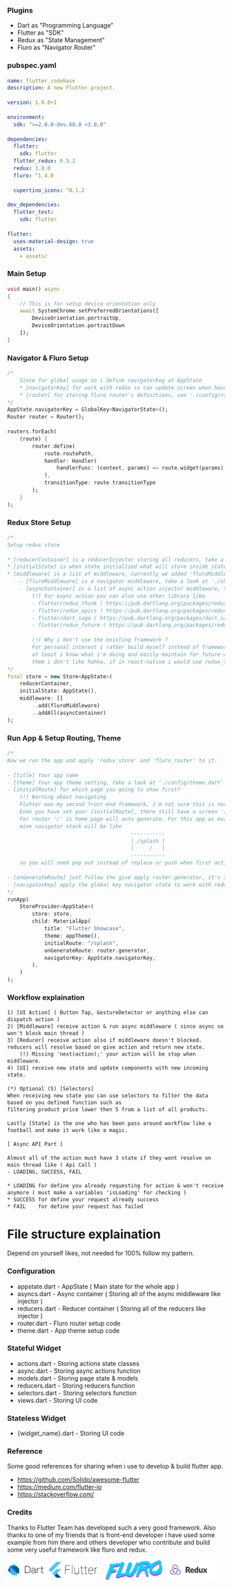 ### Plugins 

* Dart as "Programming Language"
* Flutter as "SDK"
* Redux as "State Management"
* Fluro as "Navigator Router"

### pubspec.yaml

```yaml
name: flutter_codebase
description: A new Flutter project.

version: 1.0.0+1

environment:
  sdk: ">=2.0.0-dev.68.0 <3.0.0"

dependencies:
  flutter:
    sdk: flutter
  flutter_redux: 0.5.2
  redux: 3.0.0
  fluro: ^1.4.0
  
  cupertino_icons: ^0.1.2

dev_dependencies:
  flutter_test:
    sdk: flutter

flutter:
  uses-material-design: true
  assets:
    - assets/
```

### Main Setup

```dart
void main() async 
{
    // This is for setup device orientation only
    await SystemChrome.setPreferredOrientations([
        DeviceOrientation.portraitUp,
        DeviceOrientation.portraitDown
    ]);
}
```

### Navigator & Fluro Setup

```dart
/*
    Since for global usage so i define navigatorKey at AppState
    * [navigatorKey] for work with redux so can update screen when have redux store.
    * [router] for storing fluro router's definitions, see './config/router.dart' for more information about setup router.
*/
AppState.navigatorKey = GlobalKey<NavigatorState>();
Router router = Router();

routers.forEach(
    (route) {
        router.define(
            route.routePath,
            handler: Handler(
                handlerFunc: (context, params) => route.widget(params)
            ),
            transitionType: route.transitionType
        );
    }
);
```

### Redux Store Setup

```dart
/*
Setup redux store

* [reducerContainer] is a reducerInjector storing all reducers, take a look at './config/reducers.dart'.
* [initialState] is when state initialized what will store inside state, mostly just construct new 'AppState()'.
* [middleware] is a list of middleware, currently we added 'fluroMiddleware' for navigator and 'asyncContainer' for async action injector..
    - [fluroMiddleware] is a navigator middleware, take a look at './shared/navigator.dart'.
    - [asyncContainer] is a list of async action injector middleware, take a look at './config/asyncs.dart'.
        (!) For async action you can also use other library like
        - flutter/redux_thunk ( https://pub.dartlang.org/packages/redux_thunk )
        - flutter/redux_epics ( https://pub.dartlang.org/packages/redux_epics )
        - flutter/dart_saga ( https://pub.dartlang.org/packages/dart_saga )
        - flutter/redux_future ( https://pub.dartlang.org/packages/redux_future )

        (!) Why i don't use the existing framework ?
        For personal interest i rather build myself instead of framework since i don't read documentation too much,
        at least i know what i'm doing and easily maintain for future works. Also another issues is the syntax all of 
        them i don't like hahha, if in react-native i would use redux_saga.
*/
final store = new Store<AppState>(
    reducerContainer,
    initialState: AppState(),
    middleware: []
        ..add(fluroMiddleware)
        ..addAll(asyncContainer)
);
```

### Run App & Setup Routing, Theme

```dart
/*
Now we run the app and apply 'redux_store' and 'fluro_router' to it.

- [title] Your app name
- [theme] Your app theme setting, take a look at './config/theme.dart'
- [initialRoute] for which page you going to show first?
    (!) Warning about navigating
    Flutter was my second front-end framework, i'm not sure this is normally or not. 
    Even you have set your [initialRoute], there still have a screen '/' at there.
    For router '/' is home page will auto generate. For this app as example when i start the app
    mine navigator stack will be like
                                        -----------
                                        | /splash |
                                        |     /   |
                                        ----------- 
    so you will need pop out instead of replace or push when first action. If not will be weird at last.

- [onGenerateRoute] just follow the give apply router.generator, it's setup instruction of 'fluro'.
- [navigatorKey] apply the global key navigator state to work with redux can update navigator stack anywhere.
*/
runApp(
    StoreProvider<AppState>(
        store: store,
        child: MaterialApp(
            title: "Flutter Showcase",
            theme: appTheme(),
            initialRoute: "/splash",
            onGenerateRoute: router.generator,
            navigatorKey: AppState.navigatorKey,
        ),
    )
);
```

### Workflow explaination

```
1) [UI Action] ( Button Tap, GestureDetector or anything else can dispatch action )
2) [Middleware] receive action & run async middleware ( since async so won't block main thread )
3) [Reducer] receive action also if middleware doesn't blocked. reducers will resolve based on give action and return new state.
    (!) Missing 'next(action);' your action will be stop when middleware.
4) [UI] receive new state and update components with new incoming state.

(*) Optional (5) [Selectors]
When receiving new state you can use selectors to filter the data based on you defined function such as
filtering product price lower then 5 from a list of all products.

Lastly [State] is the one who has been pass around workflow like a football and make it work like a magic.

[ Async API Part ]

Almost all of the action must have 3 state if they wont resolve on main thread like ( Api Call )
- LOADING, SUCCESS, FAIL

* LOADING for define you already requesting for action & won't receive anymore ( must make a variables 'isLoading' for checking )
* SUCCESS for define your request already success 
* FAIL    for define your request has failed
```

# File structure explaination

Depend on yourself likes, not needed for 100% follow my pattern.

### Configuration

* appstate.dart  - AppState ( Main state for the whole app ) 
* asyncs.dart    - Async container ( Storing all of the async middleware like injector ) 
* reducers.dart  - Reducer container ( Storing all of the reducers like injector ) 
* router.dart    - Fluro router setup code
* theme.dart     - App theme setup code

### Stateful Widget

* actions.dart    - Storing actions state classes
* async.dart      - Storing async actions function
* models.dart     - Storing page state & models
* reducers.dart   - Storing reducers function
* selectors.dart  - Storing selectors function
* views.dart      - Storing UI code

### Stateless Widget

* {widget_name}.dart  - Storing UI code


### Reference

Some good references for sharing when i use to develop & build flutter app.

* https://github.com/Solido/awesome-flutter
* https://medium.com/flutter-io
* https://stackoverflow.com/


### Credits

Thanks to Flutter Team has developed such a very good framework. Also thanks to one of my friends that is front-end developer i have used some example from him there and others developer who contribute and build some very useful framework like fluro and redux.

<img src="https://github.com/Oskang09/Flutter-CB2019/blob/master/media/dart.png" height="48"> <img src="https://github.com/Oskang09/Flutter-CB2019/blob/master/media/flutter.png" height="48"> <img src="https://github.com/Oskang09/Flutter-CB2019/blob/master/media/fluro.png" height="48"> <img src="https://github.com/Oskang09/Flutter-CB2019/blob/master/media/redux.png" height="48">  
